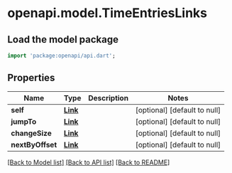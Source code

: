 # openapi.model.TimeEntriesLinks

## Load the model package
```dart
import 'package:openapi/api.dart';
```

## Properties
Name | Type | Description | Notes
------------ | ------------- | ------------- | -------------
**self** | [**Link**](Link.md) |  | [optional] [default to null]
**jumpTo** | [**Link**](Link.md) |  | [optional] [default to null]
**changeSize** | [**Link**](Link.md) |  | [optional] [default to null]
**nextByOffset** | [**Link**](Link.md) |  | [optional] [default to null]

[[Back to Model list]](../README.md#documentation-for-models) [[Back to API list]](../README.md#documentation-for-api-endpoints) [[Back to README]](../README.md)


